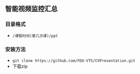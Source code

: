 ## 智能视频监控汇总

### 目录格式
 - `/课程时间(第几次课)/ppt`

### 安装方法
 - `git clone https://github.com/FDU-VTS/CVPresentation.git`
 - 下载zip
